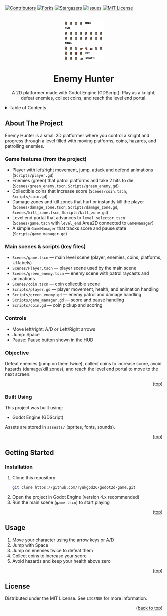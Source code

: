 <a id="readme-top"></a>

<!-- SHIELDS -->
[![Contributors][contributors-shield]][contributors-url]
[![Forks][forks-shield]][forks-url]
[![Stargazers][stars-shield]][stars-url]
[![Issues][issues-shield]][issues-url]
[![MIT License][license-shield]][license-url]

<!-- HEADER -->
<br />
<div align="center">
	<img src="assests/sprites/knight.png" alt="Enemy Hunter" width="128" />
	<h1 align="center">Enemy Hunter</h1>
	<p align="center">
		A 2D platformer made with Godot Engine (GDScript). Play as a knight, defeat enemies, collect coins, and reach the level end portal.
	</p>
</div>

<!-- CONTENTS -->
<details>
	<summary>Table of Contents</summary>
	<ol>
		<li>
			<a href="#about">About The Project</a>
			<ul>
				<li><a href="#built-with">Built Using</a></li>
			</ul>
		</li>
		<li>
			<a href="#getting-started">Getting Started</a>
			<ul>
				<li><a href="#installation">Installation</a></li>
			</ul>
		</li>
		<li><a href="#usage">Usage</a></li>
		<li><a href="#license">License</a></li>
	</ol>
</details>


<!-- ABOUT -->
## About The Project

Enemy Hunter is a small 2D platformer where you control a knight and progress through a level filled with moving platforms, coins, hazards, and patrolling enemies.

### Game features (from the project)
- Player with left/right movement, jump, attack and defend animations (`Scripts/player.gd`)
- Enemies (green) that patrol platforms and take 2 hits to die (`Scenes/green_enemy.tscn`, `Scripts/green_enemy.gd`)
- Collectible coins that increase score (`Scenes/coin.tscn`, `Scripts/coin.gd`)
- Damage zones and kill zones that hurt or instantly kill the player (`Scenes/damage_zone.tscn`, `Scripts/damage_zone.gd`, `Scenes/kill_zone.tscn`, `Scripts/kill_zone.gd`)
- Level end portal that advances to `level_selector.tscn` (`Scenes/game.tscn` with `level_end` Area2D connected to `GameManager`)
- A simple `GameManager` that tracks score and pause state (`Scripts/game_manager.gd`)

### Main scenes & scripts (key files)
- `Scenes/game.tscn` — main level scene (player, enemies, coins, platforms, UI labels)
- `Scenes/Player.tscn` — player scene used by the main scene
- `Scenes/green_enemy.tscn` — enemy scene with patrol raycasts and animations
- `Scenes/coin.tscn` — coin collectible scene
- `Scripts/player.gd` — player movement, health, and animation handling
- `Scripts/green_enemy.gd` — enemy patrol and damage handling
- `Scripts/game_manager.gd` — score and pause handling
- `Scripts/coin.gd` — coin pickup and scoring

### Controls
- Move left/right: A/D or Left/Right arrows
- Jump: Space
- Pause: Pause button shown in the HUD

### Objective
Defeat enemies (jump on them twice), collect coins to increase score, avoid hazards (damage/kill zones), and reach the level end portal to move to the next screen.

<p align="right">(<a href="#readme-top">top</a>)</p>


### Built Using
This project was built using:
- Godot Engine (GDScript)

Assets are stored in `assests/` (sprites, fonts, sounds).

<p align="right">(<a href="#readme-top">top</a>)</p>

<!-- GETTING STARTED -->
## Getting Started

### Installation
1. Clone this repository:
	```sh
	git clone https://github.com/ryukgod26/godot2d-game.git
	```
2. Open the project in Godot Engine (version 4.x recommended)
3. Run the main scene (`game.tscn`) to start playing

<p align="right">(<a href="#readme-top">top</a>)</p>

<!-- USAGE -->
## Usage

1. Move your character using the arrow keys or A/D
2. Jump with Space
3. Jump on enemies twice to defeat them
4. Collect coins to increase your score
5. Avoid hazards and keep your health above zero

<p align="right">(<a href="#readme-top">top</a>)</p>

<!-- LICENSE -->
## License

Distributed under the MIT License. See `LICENSE` for more information.

<p align="right">(<a href="#readme-top">back to top</a>)</p>


<!-- URLS -->
[contributors-shield]: https://img.shields.io/github/contributors/budziot/Godot_Super-Wakatime?style=for-the-badge
[contributors-url]: https://github.com/BudzioT/Godot_Super-Wakatime/graphs/contributors
[forks-shield]: https://img.shields.io/github/forks/budziot/Godot_Super-Wakatime?style=for-the-badge
[forks-url]: https://github.com/BudzioT/Godot_Super-Wakatime/forks
[stars-shield]: https://img.shields.io/github/stars/budziot/Godot_Super-Wakatime?style=for-the-badge
[stars-url]: https://github.com/BudzioT/Godot_Super-Wakatime/stargazers
[issues-shield]: https://img.shields.io/github/issues/budziot/Godot_Super-Wakatime?style=for-the-badge
[issues-url]: https://github.com/BudzioT/Godot_Super-Wakatime/issues
[license-shield]: https://img.shields.io/github/license/budziot/Godot_Super-Wakatime?style=for-the-badge
[license-url]: https://github.com/BudzioT/Godot_Super-Wakatime/blob/master/addons/godot_super-wakatime/LICENSE
[product-screenshot]: https://cloud-j4wibbzz7-hack-club-bot.vercel.app/0image.png
[product-logo]: https://cloud-j4wibbzz7-hack-club-bot.vercel.app/2godotwaka2.png
[Godot]: https://img.shields.io/badge/Godot%20Engine-478CBF?logo=godotengine&logoColor=fff&style=flat
[Godot-url]: https://godotengine.org/
[Ouch-shield]: https://img.shields.io/badge/Ouch!-tool-blue?label=Ouch!
[Ouch-url]: https://github.com/ouch-org/ouch
[time-screenshot]: https://cloud-l88kldf50-hack-club-bot.vercel.app/0image.png
